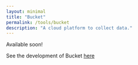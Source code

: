 ```yaml
---
layout: minimal
title: "Bucket"
permalink: /tools/bucket
description: "A cloud platform to collect data."
---
```


Available soon!

See the development of Bucket [here](https://github.com/datacentricdesign/bucket)